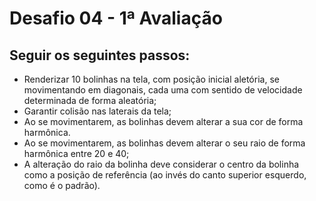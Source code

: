 # Desafio 04 - 1ª Avaliação

## Seguir os seguintes passos:
 - Renderizar 10 bolinhas na tela, com posição inicial aletória, se movimentando em diagonais, cada uma com sentido de velocidade determinada de forma aleatória;
 - Garantir colisão nas laterais da tela;
 - Ao se movimentarem, as bolinhas devem alterar a sua cor de forma harmônica.
 - Ao se movimentarem, as bolinhas devem alterar o seu raio de forma harmônica entre 20 e 40;
 - A alteração do raio da bolinha deve considerar o centro da bolinha como a posição de referência (ao invés do canto superior esquerdo, como é o padrão).
